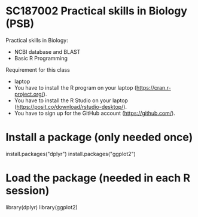 # SC187002 Practical skills in Biology (PSB)
Practical skills in Biology: 
  - NCBI database and BLAST
  - Basic R Programming

Requirement for this class
  - laptop
  - You have to install the R program on your laptop (https://cran.r-project.org/).
  - You have to install the R Studio on your laptop (https://posit.co/download/rstudio-desktop/).
  - You have to sign up for the GitHub account (https://github.com/).


# Install a package (only needed once)
install.packages("dplyr")
install.packages("ggplot2")
# Load the package (needed in each R session)
library(dplyr)
library(ggplot2)
